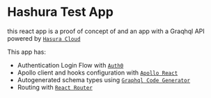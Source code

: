 # Hashura Test App

this react app is a proof of concept of and an app with a Graqhql API powered by [`Hasura Cloud`](https://hasura.io/)

This app has:

- Authentication Login Flow with [`Auth0`](https://auth0.com/)
- Apollo client and hooks configuration with [`Apollo React`](https://www.apollographql.com/docs/react/)
- Autogenerated schema types using [`Graphql Code Generator`](https://www.graphql-code-generator.com/)
- Routing with [`React Router`](https://reactrouter.com/docs/en/v6/getting-started/overview)
